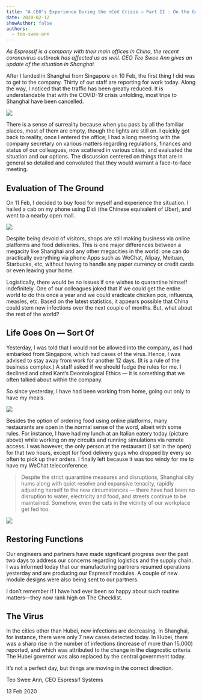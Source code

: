```yaml
---
title: "A CEO’s Experience During the nCoV Crisis — Part II : On the Ground"
date: 2020-02-12
showAuthor: false
authors: 
  - teo-swee-ann
---
```

*As Espressif is a company with their main offices in China, the recent coronavirus outbreak has affected us as well. CEO Teo Swee Ann gives an update of the situation in Shanghai.*

After I landed in Shanghai from Singapore on 10 Feb, the first thing I did was to get to the company. Thirty of our staff are reporting for work today. Along the way, I noticed that the traffic has been greatly reduced. It is understandable that with the COVID-19 crisis unfolding, most trips to Shanghai have been cancelled.

![](https://miro.medium.com/v2/resize:fit:640/format:webp/1*ADgzxMezQSKSfa31XouI4Q.png)

There is a sense of surreality because when you pass by all the familiar places, most of them are empty, though the lights are still on. I quickly got back to reality, once I entered the office; I had a long meeting with the company secretary on various matters regarding regulations, finances and status of our colleagues, now scattered in various cities, and evaluated the situation and our options. The discussion centered on things that are in general so detailed and convoluted that they would warrant a face-to-face meeting.

## Evaluation of The Ground

On 11 Feb, I decided to buy food for myself and experience the situation. I hailed a cab on my phone using Didi (the Chinese equivalent of Uber), and went to a nearby open mall.

![](https://miro.medium.com/v2/resize:fit:640/format:webp/1*3I1eaam9oR-KF0Imb8jDLw.png)

Despite being devoid of visitors, shops are still making business via online platforms and food deliveries. This is one major differences between a megacity like Shanghai and any other megacities in the world: one can do practically everything via phone Apps such as WeChat, Alipay, Meituan, Starbucks, etc, without having to handle any paper currency or credit cards or even leaving your home.

Logistically, there would be no issues if one wishes to quarantine himself indefinitely. One of our colleagues joked that if we could get the entire world to do this once a year and we could eradicate chicken pox, influenza, measles, etc. Based on the latest statistics, it appears possible that China could stem new infections over the next couple of months. But, what about the rest of the world?

## Life Goes On — Sort Of

Yesterday, I was told that I would not be allowed into the company, as I had embarked from Singapore, which had cases of the virus. Hence, I was advised to stay away from work for another 12 days. (It is a rule of the business complex.) A staff asked if we should fudge the rules for me. I declined and cited Kant’s Deontological Ethics — it is something that we often talked about within the company.

So since yesterday, I have had been working from home, going out only to have my meals.

![](https://miro.medium.com/v2/resize:fit:640/format:webp/1*_VPwLZ_pdTLUAriOwjmpxg.png)

Besides the option of ordering food using online platforms, many restaurants are open in the normal sense of the word, albeit with some rules. For instance, I have had my lunch at an Italian eatery today (picture above) while working on my circuits and running simulations via remote access. I was however, the only person at the restaurant (I sat in the open) for that two hours, except for food delivery guys who dropped by every so often to pick up their orders. I finally left because it was too windy for me to have my WeChat teleconference.

> Despite the strict quarantine measures and disruptions, Shanghai city hums along with quiet resolve and expansive tenacity, rapidly adjusting herself to the new circumstances — there have had been no disruption to water, electricity and food, and streets continue to be maintained. Somehow, even the cats in the vicinity of our workplace get fed too.

![](https://miro.medium.com/v2/resize:fit:640/format:webp/1*J-dNZD9Rtq5xXUgUNutwfg.png)

## Restoring Functions

Our engineers and partners have made significant progress over the past two days to address our concerns regarding logistics and the supply chain. I was informed today that our manufacturing partners resumed operations yesterday and are producing our Espressif modules. A couple of new module designs were also being sent to our partners.

I don’t remember if I have had ever been so happy about such routine matters—they now rank high on The Checklist.

## The Virus

In the cities other than Hubei, new infections are decreasing. In Shanghai, for instance, there were only 7 new cases detected today. In Hubei, there was a sharp rise in the number of infections (increase of more than 15,000) reported, and which was attributed to the change in the diagnostic criteria. The Hubei governor was also replaced by the central government today.

It’s not a perfect day, but things are moving in the correct direction.

Teo Swee Ann, CEO Espressif Systems

13 Feb 2020
